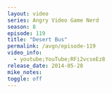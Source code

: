 ```yaml
---
layout: video
series: Angry Video Game Nerd
season: 8
episode: 119
title: "Desert Bus"
permalink: /avgn/episode-119
video_info:
  - youtube;YouTube;RFi2vcseEz8
release_date: 2014-05-28
mike_notes:
toggle: off
---
```

